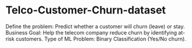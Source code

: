 # Telco-Customer-Churn-dataset
Define the problem: Predict whether a customer will churn (leave) or stay. Business Goal: Help the telecom company reduce churn by identifying at-risk customers. Type of ML Problem: Binary Classification (Yes/No churn).
